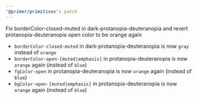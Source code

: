 ```yaml
---
'@primer/primitives': patch
---
```


Fix borderColor-closed-muted in dark-protanopia-deuteranopia and revert protanopia-deuteranopia open color to be orange again

- `borderColor-closed-muted` in dark-protanopia-deuteranopia is now `gray` instead of `orange`
- `borderColor-open-[muted|emphasis]` in protanopia-deuteranopia is now `orange` again (instead of `blue`)
- `fgColor-open` in protanopia-deuteranopia is now `orange` again (instead of `blue`)
- `bgColor-open-[muted|emphasis]` in protanopia-deuteranopia is now `orange` again (instead of `blue`)

